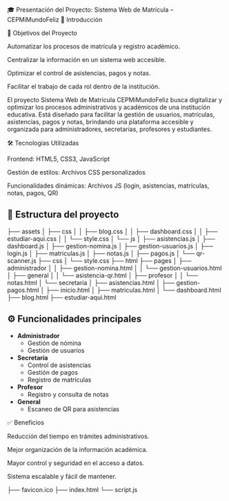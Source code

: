 🎓 Presentación del Proyecto: Sistema Web de Matrícula – CEPMiMundoFeliz
📌 Introducción

🎯 Objetivos del Proyecto

Automatizar los procesos de matrícula y registro académico.

Centralizar la información en un sistema web accesible.

Optimizar el control de asistencias, pagos y notas.

Facilitar el trabajo de cada rol dentro de la institución.

El proyecto Sistema Web de Matrícula CEPMiMundoFeliz busca digitalizar y optimizar los procesos administrativos y académicos de una institución educativa. Está diseñado para facilitar la gestión de usuarios, matrículas, asistencias, pagos y notas, brindando una plataforma accesible y organizada para administradores, secretarias, profesores y estudiantes.

🛠️ Tecnologías Utilizadas

Frontend: HTML5, CSS3, JavaScript

Gestión de estilos: Archivos CSS personalizados

Funcionalidades dinámicas: Archivos JS (login, asistencias, matrículas, notas, pagos, QR)
## 📂 Estructura del proyecto
├── assets
│ ├── css
│ │ ├── blog.css
│ │ ├── dashboard.css
│ │ ├── estudiar-aqui.css
│ │ └── style.css
│ └── js
│ ├── asistencias.js
│ ├── dashboard.js
│ ├── gestion-nomina.js
│ ├── gestion-usuarios.js
│ ├── login.js
│ ├── matriculas.js
│ ├── notas.js
│ ├── pagos.js
│ └── qr-scanner.js
├── css
│ └── style.css
├── html
├── pages
│ ├── administrador
│ │ ├── gestion-nomina.html
│ │ └── gestion-usuarios.html
│ ├── general
│ │ └── asistencia-qr.html
│ ├── profesor
│ │ └── notas.html
│ └── secretaria
│ ├── asistencias.html
│ ├── gestion-pagos.html
│ ├── inicio.html
│ ├── matriculas.html
│ └── dashboard.html
├── blog.html
├── estudiar-aqui.html

## ⚙️ Funcionalidades principales
- **Administrador**
  - Gestión de nómina  
  - Gestión de usuarios  
- **Secretaría**
  - Control de asistencias  
  - Gestión de pagos  
  - Registro de matrículas  
- **Profesor**
  - Registro y consulta de notas  
- **General**
  - Escaneo de QR para asistencias  

✅ Beneficios

Reducción del tiempo en trámites administrativos.

Mejor organización de la información académica.

Mayor control y seguridad en el acceso a datos.

Sistema escalable y fácil de mantener.

├── favicon.ico
├── index.html
└── script.js
